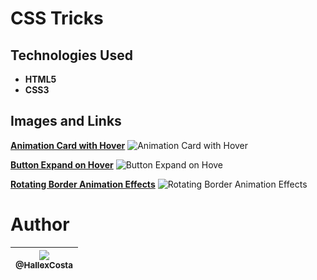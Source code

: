 # CSS Tricks

## Technologies Used
* **HTML5**
* **CSS3**

## Images and Links

**[Animation Card with  Hover](https://animation-card-hover.netlify.app/)**
<img
    alt="Animation Card with  Hover"
    src="https://user-images.githubusercontent.com/55293671/83365501-d00de600-a37e-11ea-865d-2625f93fdd18.gif">

**[Button Expand on Hover](https://button-expand-hover.netlify.app/)**
<img
    alt="Button Expand on Hove"
    src="https://user-images.githubusercontent.com/55293671/83365503-d0a67c80-a37e-11ea-977d-84be7e151288.gif">

**[Rotating Border Animation Effects](https://rotating-border-animation.netlify.app/)**
<img
    alt="Rotating Border Animation Effects"
    src="https://user-images.githubusercontent.com/55293671/83365491-cbe1c880-a37e-11ea-900a-db99254d01ac.gif">

# Author
| [<img src="https://avatars2.githubusercontent.com/u/55293671?s=200&v=4"><br><sub>@HallexCosta</sub>](https://github.com/HallexCosta) |
| :---: |